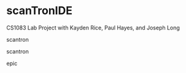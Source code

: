 # scanTronIDE
CS1083 Lab Project with Kayden Rice, Paul Hayes, and Joseph Long

scantron

scantron

epic
